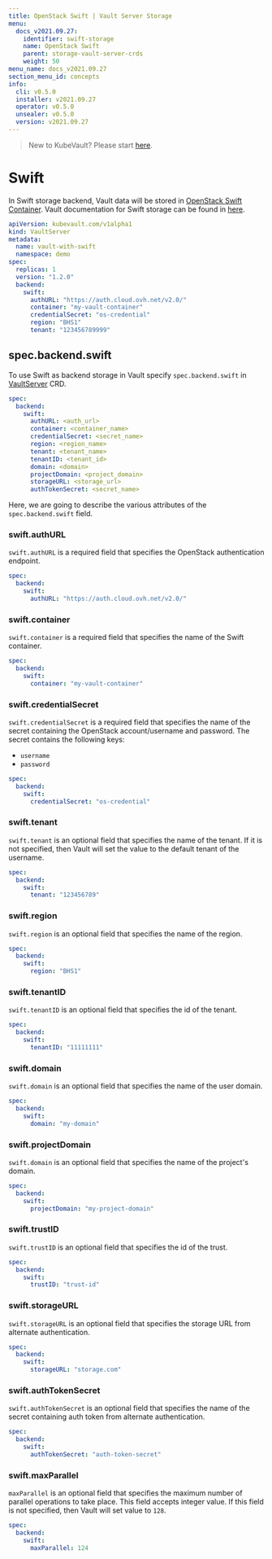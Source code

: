 ```yaml
---
title: OpenStack Swift | Vault Server Storage
menu:
  docs_v2021.09.27:
    identifier: swift-storage
    name: OpenStack Swift
    parent: storage-vault-server-crds
    weight: 50
menu_name: docs_v2021.09.27
section_menu_id: concepts
info:
  cli: v0.5.0
  installer: v2021.09.27
  operator: v0.5.0
  unsealer: v0.5.0
  version: v2021.09.27
---
```


> New to KubeVault? Please start [here](/docs/v2021.09.27/concepts/README).

# Swift

In Swift storage backend, Vault data will be stored in [OpenStack Swift Container](http://docs.openstack.org/developer/swift/). Vault documentation for Swift storage can be found in [here](https://www.vaultproject.io/docs/configuration/storage/swift.html).

```yaml
apiVersion: kubevault.com/v1alpha1
kind: VaultServer
metadata:
  name: vault-with-swift
  namespace: demo
spec:
  replicas: 1
  version: "1.2.0"
  backend:
    swift:
      authURL: "https://auth.cloud.ovh.net/v2.0/"
      container: "my-vault-container"
      credentialSecret: "os-credential"
      region: "BHS1"
      tenant: "123456789999"
```

## spec.backend.swift

To use Swift as backend storage in Vault specify `spec.backend.swift` in [VaultServer](/docs/v2021.09.27/concepts/vault-server-crds/vaultserver) CRD.

```yaml
spec:
  backend:
    swift:
      authURL: <auth_url>
      container: <container_name>
      credentialSecret: <secret_name>
      region: <region_name>
      tenant: <tenant_name>
      tenantID: <tenant_id>
      domain: <domain>
      projectDomain: <project_domain>
      storageURL: <storage_url>
      authTokenSecret: <secret_name>
```

Here, we are going to describe the various attributes of the `spec.backend.swift` field.

### swift.authURL

`swift.authURL` is a required field that specifies the OpenStack authentication endpoint.

```yaml
spec:
  backend:
    swift:
      authURL: "https://auth.cloud.ovh.net/v2.0/"
```

### swift.container

`swift.container` is a required field that specifies the name of the Swift container.

```yaml
spec:
  backend:
    swift:
      container: "my-vault-container"
```

### swift.credentialSecret

`swift.credentialSecret` is a required field that specifies the name of the secret containing the OpenStack account/username and password. The secret contains the following keys:

- `username`
- `password`

```yaml
spec:
  backend:
    swift:
      credentialSecret: "os-credential"
```

### swift.tenant

`swift.tenant` is an optional field that specifies the name of the tenant. If it is not specified, then Vault will set the value to the default tenant of the username.

```yaml
spec:
  backend:
    swift:
      tenant: "123456789"
```

### swift.region

`swift.region` is an optional field that specifies the name of the region.

```yaml
spec:
  backend:
    swift:
      region: "BHS1"
```

### swift.tenantID

`swift.tenantID` is an optional field that specifies the id of the tenant.

```yaml
spec:
  backend:
    swift:
      tenantID: "11111111"
```

### swift.domain

`swift.domain` is an optional field that specifies the name of the user domain.

```yaml
spec:
  backend:
    swift:
      domain: "my-domain"
```

### swift.projectDomain

`swift.domain` is an optional field that specifies the name of the project's domain.

```yaml
spec:
  backend:
    swift:
      projectDomain: "my-project-domain"
```

### swift.trustID

`swift.trustID` is an optional field that specifies the id of the trust.

```yaml
spec:
  backend:
    swift:
      trustID: "trust-id"
```

### swift.storageURL

`swift.storageURL` is an optional field that specifies the storage URL from alternate authentication.

```yaml
spec:
  backend:
    swift:
      storageURL: "storage.com"
```

### swift.authTokenSecret

`swift.authTokenSecret` is an optional field that specifies the name of the secret containing auth token from alternate authentication.

```yaml
spec:
  backend:
    swift:
      authTokenSecret: "auth-token-secret"
```

### swift.maxParallel

`maxParallel` is an optional field that specifies the maximum number of parallel operations to take place. This field accepts integer value. If this field is not specified, then Vault will set value to `128`.

```yaml
spec:
  backend:
    swift:
      maxParallel: 124
```
